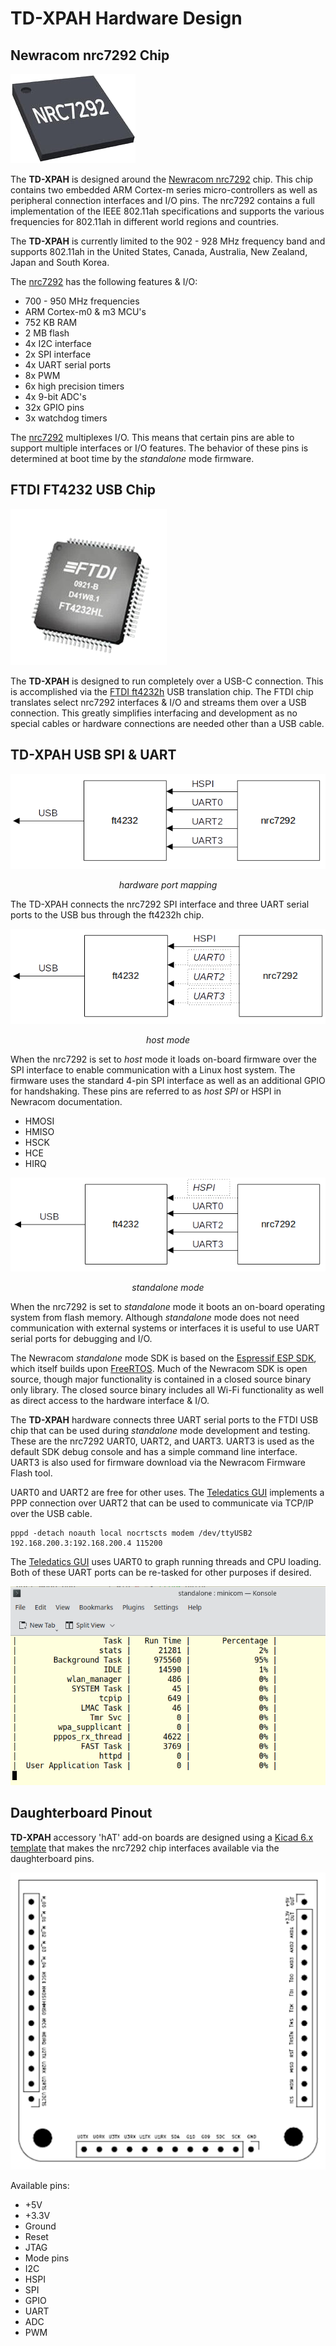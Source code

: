 # TD-XPAH Hardware Design

## Newracom nrc7292 Chip

![](images/nrc7292.png)

The **TD-XPAH** is designed around the [Newracom nrc7292](https://newracom.com/products/nrc7292) chip. This chip contains two embedded ARM Cortex-m series micro-controllers as well as peripheral connection interfaces and I/O pins. The nrc7292 contains a full implementation of the IEEE 802.11ah specifications and supports the various frequencies for 802.11ah in different world regions and countries.

The **TD-XPAH** is currently limited to the 902 - 928 MHz frequency band and supports 802.11ah in the United States, Canada, Australia, New Zealand, Japan and South Korea.

The [nrc7292](https://newracom.com/products/nrc7292) has the following features & I/O:

- 700 - 950 MHz frequencies
- ARM Cortex-m0 & m3 MCU's
- 752 KB RAM
- 2 MB flash
- 4x I2C interface
- 2x SPI interface
- 4x UART serial ports
- 8x PWM
- 6x high precision timers
- 4x 9-bit ADC's
- 32x GPIO pins
- 3x watchdog timers

The [nrc7292](https://newracom.com/products/nrc7292) multiplexes I/O. This means that certain pins are able to support multiple interfaces or I/O features. The behavior of these pins is determined at boot time by the <i>standalone</i> mode firmware.

## FTDI FT4232 USB Chip

![](images/ft4232hl.png)

The **TD-XPAH** is designed to run completely over a USB-C connection. This is accomplished via the [FTDI ft4232h](https://ftdichip.com/products/ft4232hl/) USB translation chip. The FTDI chip translates select nrc7292 interfaces & I/O and streams them over a USB connection. This greatly simplifies interfacing and development as no special cables or hardware connections are needed other than a USB cable.

## TD-XPAH USB SPI & UART

![](images/TD-XPAH_ftdi_nrc7292.png)<center>*hardware port mapping*</center>

The TD-XPAH connects the nrc7292 SPI interface and three UART serial ports to the USB bus through the ft4232h chip.

![](images/TD-XPAH_ftdi_nrc7292_host_mode.png)<center>*host mode*</center>

When the nrc7292 is set to <i>host</i> mode it loads on-board firmware over the SPI interface to enable communication with a Linux host system. The firmware uses the standard 4-pin SPI interface as well as an additional GPIO for handshaking. These pins are referred to as <i>host SPI</i> or HSPI in Newracom documentation.

- HMOSI
- HMISO
- HSCK
- HCE
- HIRQ


![](images/TD-XPAH_ftdi_nrc7292_standalone_mode.png)<center>*standalone mode*</center>

When the nrc7292 is set to <i>standalone</i> mode it boots an on-board operating system from flash memory. Although <i>standalone</i> mode does not need communication with external systems or interfaces it is useful to use UART serial ports for debugging and I/O.

The Newracom <i>standalone</i> mode SDK is based on the [Espressif ESP SDK](https://docs.espressif.com/projects/esp-idf/en/latest/esp32/), which itself builds upon [FreeRTOS](https://www.freertos.org/). Much of the Newracom SDK is open source, though major functionality is contained in a closed source binary only library. The closed source binary includes all Wi-Fi functionality as well as direct access to the hardware interface & I/O.

The **TD-XPAH** hardware connects three UART serial ports to the FTDI USB chip that can be used during <i>standalone</i> mode development and testing. These are the nrc7292 UART0, UART2, and UART3. UART3 is used as the default SDK debug console and has a simple command line interface. UART3 is also used for firmware download via the Newracom Firmware Flash tool.

UART0 and UART2 are free for other uses. The [Teledatics GUI](https://github.com/teledatics/nrc7292_sdk/tree/teledatics_gui) implements a PPP connection over UART2 that can be used to communicate via TCP/IP over the USB cable.

	pppd -detach noauth local nocrtscts modem /dev/ttyUSB2 192.168.200.3:192.168.200.4 115200
	
The [Teledatics GUI](https://github.com/teledatics/nrc7292_sdk/tree/teledatics_gui) uses UART0 to graph running threads and CPU loading. Both of these UART ports can be re-tasked for other purposes if desired.

![](images/uart0_thread_stats.png)


## Daughterboard Pinout

**TD-XPAH** accessory 'hAT' add-on boards are designed using a [Kicad 6.x template](https://github.com/teledatics/TD-XPAH_hAT_template) that makes the nrc7292 chip interfaces available via the daughterboard pins.

![](images/TD-XPAH_hAT_pins.png)

Available pins:

- +5V 
- +3.3V
- Ground
- Reset
- JTAG
- Mode pins
- I2C
- HSPI
- SPI
- GPIO
- UART
- ADC
- PWM